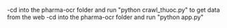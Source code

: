 -cd into the pharma-ocr folder and run "python crawl_thuoc.py" to get data from the web
-cd into the pharma-ocr folder and run "python app.py"
